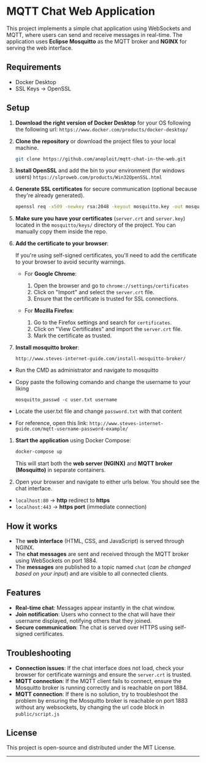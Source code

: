 # MQTT Chat Web Application

This project implements a simple chat application using WebSockets and MQTT, where users can send and receive messages in real-time. The application uses **Eclipse Mosquitto** as the MQTT broker and **NGINX** for serving the web interface.

## Requirements

- Docker Desktop
- SSL Keys -> OpenSSL

## Setup

1. **Download the right version of Docker Desktop** for your OS following the following url:
   ```https://www.docker.com/products/docker-desktop/```

2. **Clone the repository** or download the project files to your local machine.

   ```bash
   git clone https://github.com/anoploit/mqtt-chat-in-the-web.git
   ```

3. **Install OpenSSL** and add the bin to your environment (for windows users)
   ```https://slproweb.com/products/Win32OpenSSL.html``` 

4. **Generate SSL certificates** for secure communication (optional because they're already generated).
   
   ```bash
   openssl req -x509 -newkey rsa:2048 -keyout mosquitto.key -out mosquitto.crt -days 365 -nodes
   ``` 

5. **Make sure you have your certificates** (`server.crt` and `server.key`) located in the `mosquitto/keys/` directory of the project. You can manually copy them inside the repo.

6. **Add the certificate to your browser**:
   
   If you're using self-signed certificates, you'll need to add the certificate to your browser to avoid security warnings.
   
   - For **Google Chrome**:
     1. Open the browser and go to `chrome://settings/certificates`
     2. Click on "Import" and select the `server.crt` file.
     3. Ensure that the certificate is trusted for SSL connections.
   
   - For **Mozilla Firefox**:
     1. Go to the Firefox settings and search for `certificates`.
     2. Click on "View Certificates" and import the `server.crt` file.
     3. Mark the certificate as trusted.
   
7. **Install mosquitto broker**:
   
    ```http://www.steves-internet-guide.com/install-mosquitto-broker/```

- Run the CMD as administrator and navigate to mosquitto
- Copy paste the following comando and change the username to your liking
   ```
   mosquitto_passwd -c user.txt username
   ``` 
- Locate the user.txt file and change `password.txt` with that content

- For reference, open this link:
   ```http://www.steves-internet-guide.com/mqtt-username-password-example/```

1. **Start the application** using Docker Compose:

   ```bash
   docker-compose up
   ```

   This will start both the **web server (NGINX)** and **MQTT broker (Mosquitto)** in separate containers.

2.  Open your browser and navigate to either urls below. You should see the chat interface.
   - `localhost:80` -> **http** redirect to **https**
   - `localhost:443` -> **https port** (immediate connection)

## How it works

- The **web interface** (HTML, CSS, and JavaScript) is served through NGINX.
- The **chat messages** are sent and received through the MQTT broker using WebSockets on port 1884.
- The **messages** are published to a topic named `chat` (*can be changed based on your input*) and are visible to all connected clients.

## Features

- **Real-time chat**: Messages appear instantly in the chat window.
- **Join notification**: Users who connect to the chat will have their username displayed, notifying others that they joined.
- **Secure communication**: The chat is served over HTTPS using self-signed certificates.

## Troubleshooting

- **Connection issues**: If the chat interface does not load, check your browser for certificate warnings and ensure the `server.crt` is trusted.
- **MQTT connection**: If the MQTT client fails to connect, ensure the Mosquitto broker is running correctly and is reachable on port 1884.
- **MQTT connection**: If there is no solution, try to troubleshoot the problem by ensuring the Mosquitto broker is reachable on port 1883 without any websockets, by changing the url code block in `public/script.js`

## License

This project is open-source and distributed under the MIT License.

---
